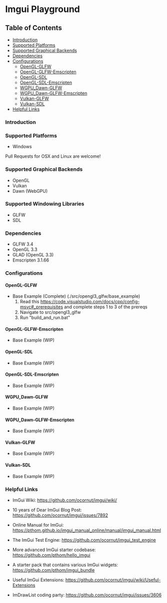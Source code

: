 # Imgui Playground

## Table of Contents

- [Introduction](#introduction)
- [Supported Platforms](#supported-platforms)
- [Supported Graphical Backends](#supported-graphical-backends)
- [Dependencies](#dependencies)
- [Configurations](#configurations)
  - [OpenGL-GLFW](#opengl-glfw)
  - [OpenGL-GLFW-Emscripten](#opengl-glfw-emscripten)
  - [OpenGL-SDL](#opengl-sdl)
  - [OpenGL-SDL-Emscripten](#opengl-sdl-emscripten)
  - [WGPU_Dawn-GLFW](#wgpu_dawn-glfw)
  - [WGPU_Dawn-GLFW-Emscripten](#wgpu_dawn-glfw-emscripten)
  - [Vulkan-GLFW](#vulkan-glfw)
  - [Vulkan-SDL](#vulkan-sdl)
- [Helpful Links](#helpful-links)

### Introduction

### Supported Platforms

- Windows

Pull Requests for OSX and Linux are welcome!

### Supported Graphical Backends

- OpenGL
- Vulkan
- Dawn (WebGPU)

### Supported Windowing Libraries

- GLFW
- SDL

### Dependencies

- GLFW 3.4
- OpenGL 3.3
- GLAD (OpenGL 3.3)
- Emscripten 3.1.66

### Configurations

#### OpenGL-GLFW

- Base Example (Complete) (./src/opengl3_glfw/base_example)
    1. Read this <https://code.visualstudio.com/docs/cpp/config-msvc#_prerequisites> and complete steps 1 to 3 of the prereqs
    2. Navigate to src/opengl3_glfw
    3. Run "build_and_run.bat"

#### OpenGL-GLFW-Emscripten

- Base Example (WIP)

#### OpenGL-SDL

- Base Example (WIP)

#### OpenGL-SDL-Emscripten

- Base Example (WIP)

#### WGPU_Dawn-GLFW

- Base Example (WIP)

#### WGPU_Dawn-GLFW-Emscripten

- Base Example (WIP)

#### Vulkan-GLFW

- Base Example (WIP)

#### Vulkan-SDL

- Base Example (WIP)

### Helpful Links

- ImGui Wiki: <https://github.com/ocornut/imgui/wiki/>

- 10 years of Dear ImGui Blog Post: <https://github.com/ocornut/imgui/issues/7892>

- Online Manual for ImGui: <https://pthom.github.io/imgui_manual_online/manual/imgui_manual.html>

- The ImGui Test Engine: <https://github.com/ocornut/imgui_test_engine>

- More advanced ImGui starter codebase: <https://github.com/pthom/hello_imgui>

- A starter pack that contains various ImGui widgets: <https://github.com/pthom/imgui_bundle>

- Useful ImGui Extensions: <https://github.com/ocornut/imgui/wiki/Useful-Extensions>

- ImDrawList coding party: <https://github.com/ocornut/imgui/issues/3606>
